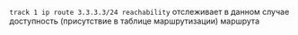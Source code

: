 `track 1 ip route 3.3.3.3/24 reachability` отслеживает в данном случае доступность (присутствие в таблице маршрутизации) маршрута

